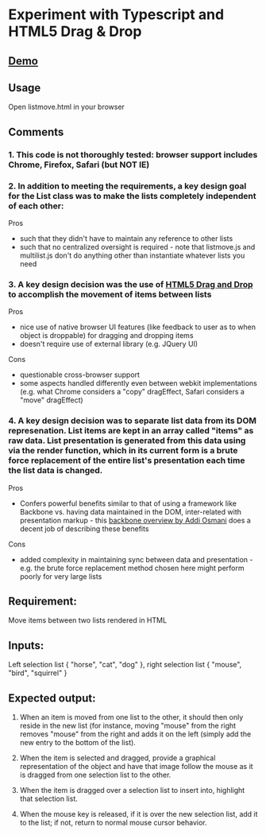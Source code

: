 
# Experiment with Typescript and HTML5 Drag & Drop

## [Demo](http://blog.marksoper.net/listmove "Listmove Typescript and HTML5 Drag-and-Drop Demo")

## Usage

Open listmove.html in your browser


## Comments

### 1. This code is not thoroughly tested: browser support includes Chrome, Firefox, Safari (but NOT IE)

### 2. In addition to meeting the requirements, a key design goal for the List class was to make the lists completely independent of each other:

Pros
 - such that they didn't have to maintain any reference to other lists
 - such that no centralized oversight is required - note that listmove.js and multilist.js don't do anything other than instantiate whatever lists you need

### 3. A key design decision was the use of [HTML5 Drag and Drop](https://developer.mozilla.org/en-US/docs/DragDrop/Drag_and_Drop) to accomplish the movement of items between lists

Pros
- nice use of native browser UI features (like feedback to user as to when object is droppable) for dragging and dropping items
- doesn't require use of external library (e.g. JQuery UI)

Cons
- questionable cross-browser support
- some aspects handled differently even between webkit implementations (e.g. what Chrome considers a "copy" dragEffect, Safari considers a "move" dragEffect)

### 4. A key design decision was to separate list data from its DOM represenation.  List items are kept in an array called "items" as raw data. List presentation is generated from this data using via the render function, which in its current form is a brute force replacement of the entire list's presentation each time the list data is changed.

Pros
- Confers powerful benefits similar to that of using a framework like Backbone vs. having data maintained in the DOM, inter-related with presentation markup - this [backbone overview by Addi Osmani](http://addyosmani.github.com/backbone-fundamentals/) does a decent job of describing these benefits

Cons
- added complexity in maintaining sync between data and presentation - e.g. the brute force replacement method chosen here might perform poorly for very large lists



## Requirement:

Move items between two lists rendered in HTML

## Inputs:

Left selection list { "horse", "cat", "dog" }, right selection list { "mouse", "bird", "squirrel" }

## Expected output:

1) When an item is moved from one list to the other, it should then only reside in the new list (for instance, moving "mouse" from the right removes "mouse" from the right and adds it on the left (simply add the new entry to the bottom of the list).

2) When the item is selected and dragged, provide a graphical representation of the object and have that image follow the mouse as it is dragged from one selection list to the other.

3) When the item is dragged over a selection list to insert into, highlight that selection list.

4) When the mouse key is released, if it is over the new selection list, add it to the list; if not, return to normal mouse cursor behavior.



